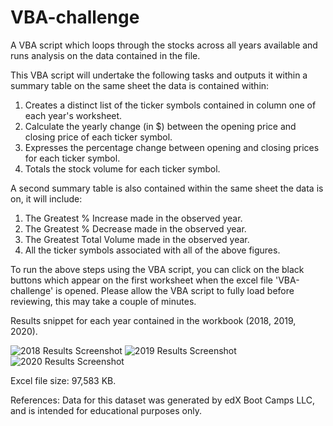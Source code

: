 # VBA-challenge
A VBA script which loops through the stocks across all years available and runs analysis on the data contained in the file.

This VBA script will undertake the following tasks and outputs it within a summary table on the same sheet the data is contained within:
1) Creates a distinct list of the ticker symbols contained in column one of each year's worksheet. 
2) Calculate the yearly change (in $) between the opening price and closing price of each ticker symbol. 
3) Expresses the percentage change between opening and closing prices for each ticker symbol. 
4) Totals the stock volume for each ticker symbol. 

A second summary table is also contained within the same sheet the data is on, it will include:
1) The Greatest % Increase made in the observed year. 
2) The Greatest % Decrease made in the observed year. 
3) The Greatest Total Volume made in the observed year. 
4) All the ticker symbols associated with all of the above figures.

To run the above steps using the VBA script, you can click on the black buttons which appear on the first worksheet when the excel file 'VBA-challenge' is opened. Please allow the VBA script to fully load before reviewing, this may take a couple of minutes. 

Results snippet for each year contained in the workbook (2018, 2019, 2020). 

![2018 Results Screenshot](https://user-images.githubusercontent.com/126973634/235369488-691d0b29-cd1d-48df-8b0f-9e3b8c4c4e53.PNG)
![2019 Results Screenshot](https://user-images.githubusercontent.com/126973634/235369492-a003f472-88d0-46a2-a434-d20c344a562a.PNG)
![2020 Results Screenshot](https://user-images.githubusercontent.com/126973634/235369496-b8f8097f-b6a4-44d0-b658-2a05357863c8.PNG)

Excel file size: 97,583 KB. 

References:
Data for this dataset was generated by edX Boot Camps LLC, and is intended for educational purposes only.
